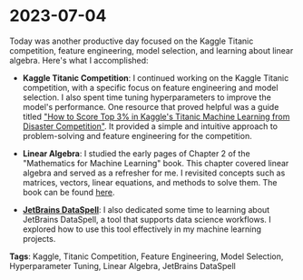 # 2023-07-04

Today was another productive day focused on the Kaggle Titanic competition, feature engineering, model selection, and learning about linear algebra. Here's what I accomplished:

- **Kaggle Titanic Competition**: I continued working on the Kaggle Titanic competition, with a specific focus on feature engineering and model selection. I also spent time tuning hyperparameters to improve the model's performance. One resource that proved helpful was a guide titled ["How to Score Top 3% in Kaggle's Titanic Machine Learning from Disaster Competition"](https://anelmusic13.medium.com/how-to-score-top-3-in-kaggles-titanic-machine-learning-from-disaster-competition-13d056e262b1). It provided a simple and intuitive approach to problem-solving and feature engineering for the competition.

- **Linear Algebra**: I studied the early pages of Chapter 2 of the "Mathematics for Machine Learning" book. This chapter covered linear algebra and served as a refresher for me. I revisited concepts such as matrices, vectors, linear equations, and methods to solve them. The book can be found [here](https://mml-book.github.io/).

- **[JetBrains DataSpell](https://www.jetbrains.com/dataspell/)**: I also dedicated some time to learning about JetBrains DataSpell, a tool that supports data science workflows. I explored how to use this tool effectively in my machine learning projects.

**Tags**: Kaggle, Titanic Competition, Feature Engineering, Model Selection, Hyperparameter Tuning, Linear Algebra, JetBrains DataSpell
